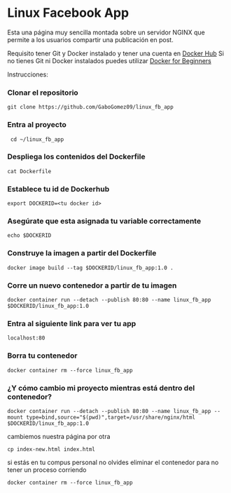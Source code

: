 # Linux Facebook App

Esta una página muy sencilla montada sobre un servidor NGINX que permite a los usuarios compartir una publicación en post.

Requisito tener Git y Docker instalado y tener una cuenta en [Docker Hub](https://hub.docker.com/)
Si no tienes Git ni Docker instalados puedes utilizar [Docker for Beginners](https://training.play-with-docker.com/beginner-linux/)

Instrucciones:

### Clonar el repositorio

`git clone https://github.com/GaboGomez09/linux_fb_app`

### Entra al proyecto 

` cd ~/linux_fb_app`

### Despliega los contenidos del Dockerfile

`cat Dockerfile`

### Establece tu id de Dockerhub

`export DOCKERID=<tu docker id>`

### Asegúrate que esta asignada tu variable correctamente

`echo $DOCKERID`

### Construye la imagen a partir del Dockerfile

`docker image build --tag $DOCKERID/linux_fb_app:1.0 .`

### Corre un nuevo contenedor a partir de tu imagen

`docker container run --detach --publish 80:80 --name linux_fb_app $DOCKERID/linux_fb_app:1.0`

### Entra al siguiente link para ver tu app

`localhost:80`

### Borra tu contenedor

`docker container rm --force linux_fb_app`
 
### ¿Y cómo cambio mi proyecto mientras está dentro del contenedor?
 
 `docker container run --detach --publish 80:80 --name linux_fb_app --mount type=bind,source="$(pwd)",target=/usr/share/nginx/html $DOCKERID/linux_fb_app:1.0`

 cambiemos nuestra página por otra

 `cp index-new.html index.html`

 si estás en tu compus personal no olvides eliminar el contenedor para no tener un proceso corriendo

 `docker container rm --force linux_fb_app`